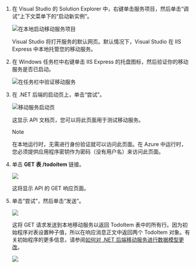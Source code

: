 1. 在 Visual Studio 的 Solution Explorer 中，右键单击服务项目，然后单击“调试”上下文菜单下的“启动新实例”。

    ![在本地启动移动服务项目](./media/mobile-services-dotnet-backend-test-local-service-api-documentation/vs-start-debug-service-project.png)

    Visual Studio 将打开服务的默认网页。默认情况下，Visual Studio 在 IIS Express 中本地托管您的移动服务。

2. 在 Windows 任务栏中右键单击 IIS Express 的托盘图标，然后验证你的移动服务是否已启动。

     ![在任务栏中验证移动服务](./media/mobile-services-dotnet-backend-test-local-service-api-documentation/iis-express-tray.png)

3. 在 .NET 后端的启动页上，单击“尝试”。

    ![移动服务启动页](./media/mobile-services-dotnet-backend-test-local-service-api-documentation/service-welcome-page.png)

    这显示 API 文档页，您可以将此页面用于测试移动服务。

    >[!NOTE]
    >在本地运行时，无需进行身份验证就可以访问此页面。在 Azure 中运行时，您必须提供应用程序密钥作为密码（没有用户名）来访问此页面。

4. 单击 **GET 表 /todoitem** 链接。

    ![](./media/mobile-services-dotnet-backend-test-local-service-api-documentation/service-api-documentation-page.png)

    这将显示 API 的 GET 响应页面。

5. 单击“尝试”，然后单击“发送”。

    ![](./media/mobile-services-dotnet-backend-test-local-service-api-documentation/service-try-this-out-get-todoitems.png)

    这将 GET 请求发送到本地移动服务以返回 TodoItem 表中的所有行。因为初始程序对表设置种子值，所以在响应消息正文中返回两个 TodoItem 对象。有关初始程序的更多信息，请参阅[如何对 .NET 后端移动服务进行数据模型更改](../articles/mobile-services/mobile-services-dotnet-backend-how-to-use-code-first-migrations.md)。

    ![](./media/mobile-services-dotnet-backend-test-local-service-api-documentation/service-try-this-out-get-response.png)

<!---HONumber=71-->